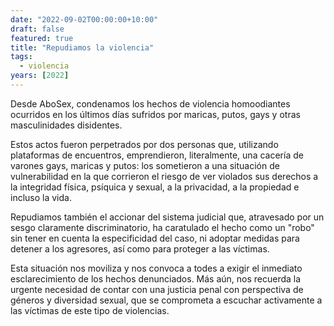 ```yaml
---
date: "2022-09-02T00:00:00+10:00"
draft: false
featured: true
title: "Repudiamos la violencia"
tags:
  - violencia
years: [2022]
---
```


Desde AboSex, condenamos los hechos de violencia homoodiantes ocurridos en los últimos días sufridos por maricas, putos, gays y otras masculinidades disidentes. 

Estos actos fueron perpetrados por dos personas que, utilizando plataformas de encuentros, emprendieron, literalmente, una cacería de varones gays, maricas y putos: los sometieron a una situación de vulnerabilidad en la que corrieron el riesgo de ver violados sus derechos a la integridad física, psíquica y sexual, a la privacidad, a la propiedad e incluso la vida.

Repudiamos también el accionar del sistema judicial que, atravesado por un sesgo claramente discriminatorio, ha caratulado el hecho como un "robo" sin tener en cuenta la especificidad del caso, ni adoptar medidas para detener a los agresores, así como para proteger a las víctimas.

Esta situación nos moviliza y nos convoca a todes a exigir el inmediato esclarecimiento de los hechos denunciados. Más aún, nos recuerda la urgente necesidad de contar con una justicia penal con perspectiva de géneros y diversidad sexual, que se comprometa a escuchar activamente a las víctimas de este tipo de violencias.
